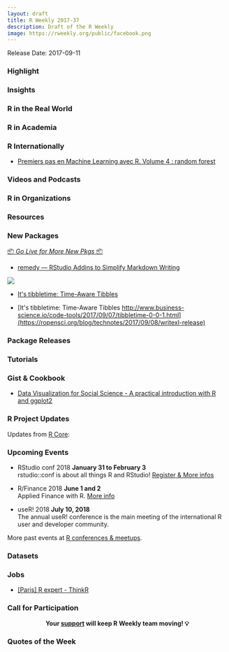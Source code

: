 ```yaml
---
layout: draft
title: R Weekly 2017-37
description: Draft of the R Weekly
image: https://rweekly.org/public/facebook.png
---
```


Release Date: 2017-09-11

###  Highlight



### Insights




###  R in the Real World




###  R in Academia



###  R Internationally

+ [Premiers pas en Machine Learning avec R. Volume 4 : random forest](https://thinkr.fr/premiers-pas-en-machine-learning-avec-r-volume-4-random-forest/)


###  Videos and Podcasts



###  R in Organizations



###  Resources





###  New Packages

<p class="added-hostname"><a href="https://rweekly.org/live" target="_blank" class="externalLink">📦 <i>Go Live for More New Pkgs</i> 📦</a></p>

+ [remedy — RStudio Addins to Simplify Markdown Writing](https://github.com/ThinkR-open/remedy)

![](https://github.com/ThinkR-open/remedy/raw/master/readme_gif/remedy_example.gif)

+ [It's tibbletime: Time-Aware Tibbles](http://www.business-science.io/code-tools/2017/09/07/tibbletime-0-0-1.html)

+ [It's tibbletime: Time-Aware Tibbles http://www.business-science.io/code-tools/2017/09/07/tibbletime-0-0-1.html](https://ropensci.org/blog/technotes/2017/09/08/writexl-release)

### Package Releases





###  Tutorials



### Gist & Cookbook

+ [Data Visualization for Social Science - A practical introduction with R and ggplot2](http://socviz.co/)


<!--<div class="post-more-begin"></div><div class="post-more-end"></div>-->


###  R Project Updates

Updates from [R Core](http://developer.r-project.org/blosxom.cgi/R-devel/NEWS):


###  Upcoming Events

+ RStudio conf 2018 **January 31 to February 3** <br />
rstudio::conf is about all things R and RStudio! [Register & More infos](https://www.rstudio.com/conference/)

+ R/Finance 2018 **June 1 and 2** <br />
Applied Finance with R. [More info](http://www.rinfinance.com)

+ useR! 2018 **July 10, 2018** <br />
The annual useR! conference is the main meeting of the international R user and developer community.

More past events at [R conferences & meetups](https://conf.rweekly.org).

### Datasets



### Jobs

+ [ [Paris] R expert - ThinkR ](https://thinkr.fr/rejoindre-thinkr/)


###  Call for Participation




<p class="hide-support added-hostname support-rweekly" style="text-align: center;font-weight: bold;">Your <a class="non-visited externalLink" href="https://www.patreon.com/rweekly" onclick="pas(this)">support</a> will keep R Weekly team moving! 💡</p>


###  Quotes of the Week
